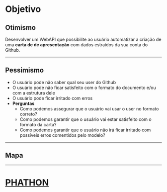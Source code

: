 # Objetivo

## Otimismo
Desenvolver um WebAPI que possibilite ao usuário automatizar a criação de uma **carta de de apresentação** com dados estraídos da sua conta do Github.

---

## Pessimismo
- O usuário pode não saber qual seu user do Github
- O usuário pode não ficar satisfeito com o formato do documento e/ou com a estrutura dele
- O usuário pode ficar irritado com erros
- **Perguntas**
    - Como podemos assegurar que o usuário vai usar o user no formato correto?
    - Como podemos garantir que o usuário vai estar satisfeito com o formato da carta?
    - Como podemos garantir que o usuário não irá ficar irritado com possíveis erros comentidos pelo modelo?

---

## Mapa


---

# [PHATHON](https://github.com/CllsPy/Personal-Hackathon/blob/main/README.md)
